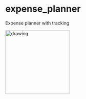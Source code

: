 # expense_planner

Expense planner with tracking 

<img src="https://github.com/tonyhart7/expense_planner/blob/main/mamazon1.png" alt="drawing" width="200"/>

